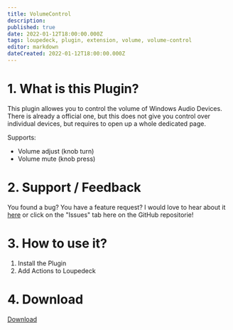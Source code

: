 ```yaml
---
title: VolumeControl
description: 
published: true
date: 2022-01-12T18:00:00.000Z
tags: loupedeck, plugin, extension, volume, volume-control
editor: markdown
dateCreated: 2022-01-12T18:00:00.000Z
---
```


# 1. What is this Plugin?
This plugin allowes you to control the volume of Windows Audio Devices. There is already a official one, but this does not give you control over individual devices, but requires to open up a whole dedicated page.

Supports:

- Volume adjust (knob turn)
- Volume mute (knob press)

# 2. Support / Feedback
You found a bug? You have a feature request? I would love to hear about it [here](https://github.com/oddbear/Loupedeck.VolumeControl.Plugin/new/choose) or click on the "Issues" tab here on the GitHub repositorie!

# 3. How to use it?

1. Install the Plugin
2. Add Actions to Loupedeck

# 4. Download

[Download](https://github.com/oddbear/Loupedeck.VolumeControl.Plugin/releases)
